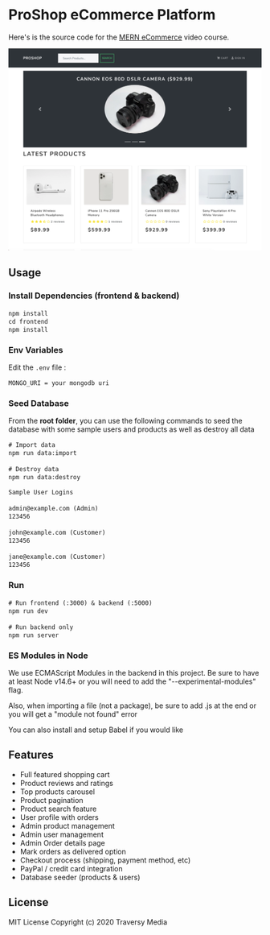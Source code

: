 # ProShop eCommerce Platform

Here's is the source code for the [MERN eCommerce](https://metropolia.finna.fi/Record/nelli15.4100000011702223) video course.

![screenshot](./uploads/screenshot.png)

## Usage

### Install Dependencies (frontend & backend)

```
npm install
cd frontend
npm install
```

### Env Variables

Edit the  `.env` file : 

```
MONGO_URI = your mongodb uri
```

### Seed Database

From the **root folder**, you can use the following commands to seed the database with some sample users and products as well as destroy all data

```
# Import data
npm run data:import

# Destroy data
npm run data:destroy
```

```
Sample User Logins

admin@example.com (Admin)
123456

john@example.com (Customer)
123456

jane@example.com (Customer)
123456
```

### Run

```
# Run frontend (:3000) & backend (:5000)
npm run dev

# Run backend only
npm run server
```

### ES Modules in Node

We use ECMAScript Modules in the backend in this project. Be sure to have at least Node v14.6+ or you will need to add the "--experimental-modules" flag.

Also, when importing a file (not a package), be sure to add .js at the end or you will get a "module not found" error

You can also install and setup Babel if you would like


## Features

- Full featured shopping cart
- Product reviews and ratings
- Top products carousel
- Product pagination
- Product search feature
- User profile with orders
- Admin product management
- Admin user management
- Admin Order details page
- Mark orders as delivered option
- Checkout process (shipping, payment method, etc)
- PayPal / credit card integration
- Database seeder (products & users)


## License

MIT License Copyright (c) 2020 Traversy Media